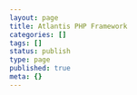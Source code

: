 ```yaml
---
layout: page
title: Atlantis PHP Framework
categories: []
tags: []
status: publish
type: page
published: true
meta: {}
---
```


